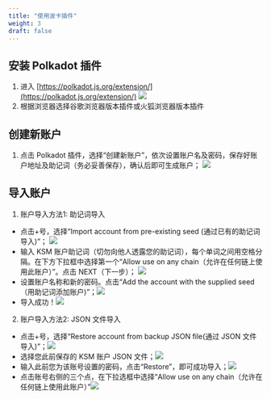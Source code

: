 ```yaml
---
title: "使用波卡插件"
weight: 3
draft: false
---
```


## 安装 Polkadot 插件


1. 进入 [https://polkadot.js.org/extension/](https://polkadot.js.org/extension/)
![](https://i.imgur.com/ZQLOpDG.png#id=btCrn&originalType=binary&ratio=1&status=done&style=none)
1. 根据浏览器选择谷歌浏览器版本插件或火狐浏览器版本插件



## 创建新账户


1. 点击 Polkadot 插件，选择“创建新账户”，依次设置账户名及密码，保存好账户地址及助记词（务必妥善保存），确认后即可生成账户；
![](https://i.imgur.com/3x5dMp5.png#id=i1RJh&originHeight=468&originWidth=840&originalType=binary&ratio=1&status=done&style=none)



## 导入账户


1. 账户导入方法1: 助记词导入



- 点击+号，选择“Import account from pre-existing seed (通过已有的助记词导入)”；
![](https://i.imgur.com/5DbgbcU.png#id=ZNqUF&originalType=binary&ratio=1&status=done&style=none)
- 输入 KSM 账户助记词（切勿向他人透露您的助记词），每个单词之间用空格分隔。在下方下拉框中选择第一个“Allow use on any chain（允许在任何链上使用此账户）”。点击 NEXT（下一步）；
![](https://i.imgur.com/Hke6GZH.png#id=J2fBu&originHeight=556&originWidth=1080&originalType=binary&ratio=1&status=done&style=none)
- 设置账户名称和新的密码。点击“Add the account with the supplied seed（用助记词添加账户)”；![](https://i.imgur.com/KrQBSz4.png#id=gr2TW&originHeight=531&originWidth=1080&originalType=binary&ratio=1&status=done&style=none)
- 导入成功！![](https://i.imgur.com/TpNZgwf.png#id=DGOY3&originHeight=532&originWidth=1080&originalType=binary&ratio=1&status=done&style=none)



2. 账户导入方法2: JSON 文件导入



- 点击+号，选择“Restore account from backup JSON file(通过 JSON 文件导入)”；![](https://i.imgur.com/dyXa3NW.png#id=Di82Y&originalType=binary&ratio=1&status=done&style=none)
- 选择您此前保存的 KSM 账户 JSON 文件；![](https://i.imgur.com/7qKlf5m.png#id=iZph7&originalType=binary&ratio=1&status=done&style=none)
- 输入此前您为该账号设置的密码，点击“Restore”，即可成功导入；![](https://i.imgur.com/Ftjhs8A.png#id=I6f6z&originalType=binary&ratio=1&status=done&style=none)
- 点击账号右侧的三个点，在下拉选框中选择“Allow use on any chain（允许在任何链上使用此账户）”![](https://i.imgur.com/TwcEjsn.png#id=xnbWR&originalType=binary&ratio=1&status=done&style=none)
